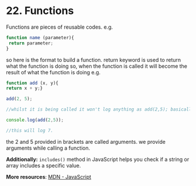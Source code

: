# 22. Functions
Functions are pieces of reusable codes. e.g.
```js
function name (parameter){
 return parameter;
}
```
so here is the format to build a function. return keyword is used to return what the function is doing so, when the function is called it will become the result of what the function is doing e.g.
```js
function add (x, y){
return x + y;}

add(2, 5);

//whilst it is being called it won't log anything as add(2,5); basically is 7 but the code is not getting any command to log anything so rather--

console.log(add(2,5));

//this will log 7.
```
the 2 and 5 provided in brackets are called arguments. we provide arguments while calling a function.

**Additionally:** `includes()` method in JavaScript helps you check if a string or array includes a specific value.

**More resources**: [MDN - JavaScript](https://developer.mozilla.org/en-US/docs/Web/JavaScript)